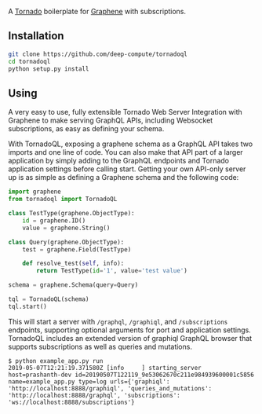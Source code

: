 A [Tornado](http://www.tornadoweb.org/) boilerplate for [Graphene](http://graphene-python.org/) with subscriptions.

Installation
------------
```sh
git clone https://github.com/deep-compute/tornadoql
cd tornadoql
python setup.py install
```

Using
-----
A very easy to use, fully extensible Tornado Web Server Integration with Graphene to make serving GraphQL APIs, including Websocket subscriptions, as easy as defining your schema.

With TornadoQL, exposing a graphene schema as a GraphQL API takes two imports and one line of code. You can also make that API part of a larger application by simply adding to the GraphQL endpoints and Tornado application settings before calling start. Getting your own API-only server up is as simple as defining a Graphene schema and the following code:

```python
import graphene
from tornadoql import TornadoQL

class TestType(graphene.ObjectType):
    id = graphene.ID()
    value = graphene.String()

class Query(graphene.ObjectType):
    test = graphene.Field(TestType)

    def resolve_test(self, info):
        return TestType(id='1', value='test value')

schema = graphene.Schema(query=Query)

tql = TornadoQL(schema)
tql.start()
```

This will start a server with `/graphql`, `/graphiql`, and `/subscriptions` endpoints, supporting optional arguments for port and application settings. TornadoQL includes an extended version of graphiql GraphQL browser that supports subscriptions as well as queries and mutations.

```
$ python example_app.py run
2019-05-07T12:21:19.371580Z [info     ] starting_server                host=prashanth-dev id=20190507T122119_9e53062670c211e984939600001c5856 name=example_app.py type=log urls={'graphiql': 'http://localhost:8888/graphiql', 'queries_and_mutations': 'http://localhost:8888/graphql', 'subscriptions': 'ws://localhost:8888/subscriptions'}
```
